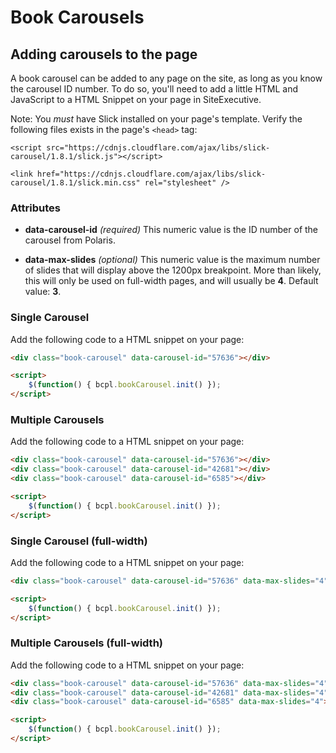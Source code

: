 # Book Carousels

## Adding carousels to the page

A book carousel can be added to any page on the site, as long as you know the carousel ID number. To do so, you'll need to add a little HTML and JavaScript to a HTML Snippet on your page in SiteExecutive. 

Note: You *must* have Slick installed on your page's template. Verify the following files exists in the page's `<head>` tag:

```
<script src="https://cdnjs.cloudflare.com/ajax/libs/slick-carousel/1.8.1/slick.js"></script>

<link href="https://cdnjs.cloudflare.com/ajax/libs/slick-carousel/1.8.1/slick.min.css" rel="stylesheet" />
```

### Attributes

- **data-carousel-id** _(required)_ This numeric value is the ID number of the carousel from Polaris.

- **data-max-slides** _(optional)_ This numeric value is the maximum number of slides that will display above the 1200px breakpoint. More than likely, this will only be used on full-width pages, and will usually be **4**. Default value: **3**.

### Single Carousel

Add the following code to a HTML snippet on your page:

```HTML
<div class="book-carousel" data-carousel-id="57636"></div>

<script>
	$(function() { bcpl.bookCarousel.init() });
</script>
```

### Multiple Carousels

Add the following code to a HTML snippet on your page:

```HTML
<div class="book-carousel" data-carousel-id="57636"></div>
<div class="book-carousel" data-carousel-id="42681"></div>
<div class="book-carousel" data-carousel-id="6585"></div>

<script>
	$(function() { bcpl.bookCarousel.init() });
</script>
```

### Single Carousel (full-width)

Add the following code to a HTML snippet on your page:

```HTML
<div class="book-carousel" data-carousel-id="57636" data-max-slides="4"></div>

<script>
	$(function() { bcpl.bookCarousel.init() });
</script>
```

### Multiple Carousels (full-width)

Add the following code to a HTML snippet on your page:

```HTML
<div class="book-carousel" data-carousel-id="57636" data-max-slides="4"></div>
<div class="book-carousel" data-carousel-id="42681" data-max-slides="4"></div>
<div class="book-carousel" data-carousel-id="6585" data-max-slides="4"></div>

<script>
	$(function() { bcpl.bookCarousel.init() });
</script>
```
